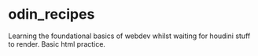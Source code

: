 # odin_recipes

Learning the foundational basics of webdev whilst waiting for houdini stuff to render. Basic html practice.
